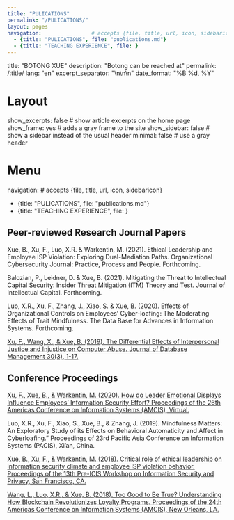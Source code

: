 ```yaml
---
title: "PULICATIONS"
permalink: "/PULICATIONS/"
layout: pages
navigation:                # accepts {file, title, url, icon, sidebaricon}
  - {title: "PULICATIONS", file: "publications.md"}
  - {title: "TEACHING EXPERIENCE", file: }
---
```


title: "BOTONG XUE"
description: "Botong can be reached at"
permalink: /:title/
lang: "en"
excerpt_separator: "\n\n\n"
date_format: "%B %d, %Y"

# Layout

show_excerpts: false       # show article excerpts on the home page
show_frame: yes            # adds a gray frame to the site
show_sidebar: false        # show a sidebar instead of the usual header
minimal: false             # use a gray header

# Menu

navigation:                # accepts {file, title, url, icon, sidebaricon}
  - {title: "PULICATIONS", file: "publications.md"}
  - {title: "TEACHING EXPERIENCE", file: }

## Peer-reviewed Research Journal Papers

Xue, B., Xu, F., Luo, X.R. & Warkentin, M. (2021). Ethical Leadership and Employee ISP Violation: Exploring Dual-Mediation Paths. Organizational Cybersecurity Journal: Practice, Process and People. Forthcoming.

Balozian, P., Leidner, D. & Xue, B. (2021). Mitigating the Threat to Intellectual Capital Security: Insider Threat Mitigation (ITM) Theory and Test. Journal of Intellectual Capital. Forthcoming.

Luo, X.R., Xu, F., Zhang, J., Xiao, S. & Xue, B. (2020). Effects of Organizational Controls on Employees’ Cyber-loafing: The Moderating Effects of Trait Mindfulness. The Data Base for Advances in Information Systems. Forthcoming.

[Xu, F., Wang, X., & Xue, B. (2019). The Differential Effects of Interpersonal Justice and Injustice on Computer Abuse. Journal of Database Management 30(3), 1-17.](https://www.igi-global.com/gateway/article/full-text-pdf/234275&riu=true)


## Conference Proceedings

[Xu, F., Xue, B., & Warkentin, M. (2020). How do Leader Emotional Displays Influence Employees’ Information Security Effort? Proceedings of the 26th Americas Conference on Information Systems (AMCIS), Virtual.](https://core.ac.uk/download/pdf/326836554.pdf)

Luo, X.R., Xu, F., Xiao, S., Xue, B., & Zhang, J. (2019). Mindfulness Matters: An Exploratory Study of its Effects on Behavioral Automaticity and Affect in Cyberloafing.” Proceedings of 23rd Pacific Asia Conference on Information Systems (PACIS), Xi’an, China.

[Xue, B., Xu, F., & Warkentin, M. (2018). Critical role of ethical leadership on information security climate and employee ISP violation behavior. Proceedings of the 13th Pre-ICIS Workshop on Information Security and Privacy, San Francisco, CA.](https://www.albany.edu/wwwres/wisp/papers/WISP2018_paper_23.pdf)

[Wang, L., Luo, X.R., & Xue, B. (2018). Too Good to Be True? Understanding How Blockchain Revolutionizes Loyalty Programs. Proceedings of the 24th Americas Conference on Information Systems (AMCIS), New Orleans, LA.](https://www.researchgate.net/profile/Robert-Luo-4/publication/331233478_Too_Good_to_Be_True_Understanding_How_Blockchain_Revolutionizes_Loyalty_Programs_Completed_Research/links/5c7ebe78299bf1268d3cc680/Too-Good-to-Be-True-Understanding-How-Blockchain-Revolutionizes-Loyalty-Programs-Completed-Research.pdf)

